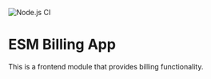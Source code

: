 ![Node.js CI](https://github.com/palladiumkenya/kenyaemr-esm-3.x/workflows/Node.js%20CI/badge.svg)

# ESM Billing App

This is a frontend module that provides billing functionality.
